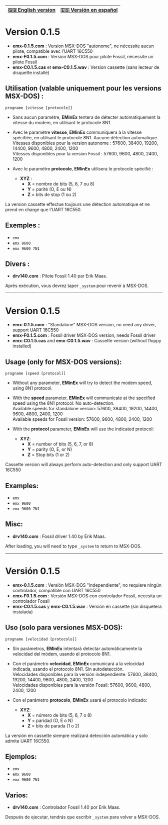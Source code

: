 | [🇬🇧 English version](#eng) | [🇪🇸 Versión en español](#esp) |
|----------------------------|-----------------------------|

# Version 0.1.5

- **emx-0.1.5.com** : Version MSX-DOS "autonome", ne nécessite aucun pilote, compatible avec l’UART 16C550  
- **emx-F0.1.5.com** : Version MSX-DOS pour pilote Fossil, nécessite un pilote Fossil  
- **emx-C0.1.5.cas** et **emx-C0.1.5.wav** : Version cassette (sans lecteur de disquette installé)

## Utilisation (valable uniquement pour les versions MSX-DOS) :

`progname [vitesse [protocole]]`

- Sans aucun paramètre, **EMinEx** tentera de détecter automatiquement la vitesse du modem, en utilisant le protocole 8N1.

- Avec le paramètre **vitesse**, **EMinEx** communiquera à la vitesse spécifiée, en utilisant le protocole 8N1. Aucune détection automatique.  
  Vitesses disponibles pour la version autonome : 57600, 38400, 19200, 14400, 9600, 4800, 2400, 1200  
  Vitesses disponibles pour la version Fossil : 57600, 9600, 4800, 2400, 1200

- Avec le paramètre **protocole**, **EMinEx** utilisera le protocole spécifié :  
  - **XYZ** :  
    - **X** = nombre de bits (5, 6, 7 ou 8)  
    - **Y** = parité (O, E ou N)  
    - **Z** = bits de stop (1 ou 2)

La version cassette effectue toujours une détection automatique et ne prend en charge que l’UART 16C550.

## Exemples :

- `emx`  
- `emx 9600`  
- `emx 9600 7N1`

## Divers :
- **drv140.com** : Pilote Fossil 1.40 par Erik Maas.  

Après exécution, vous devrez taper `_system` pour revenir à MSX-DOS.

---
<a id="eng"></a>
# Version 0.1.5

- **emx-0.1.5.com** : "Standalone" MSX-DOS version, no need any driver, support UART 16C550  
- **emx-F0.1.5.com** : Fossil driver MSX-DOS version, needs Fossil driver
- **emx-C0.1.5.cas** and **emx-C0.1.5.wav** : Cassette version (without floppy installed)

## Usage (only for MSX-DOS versions):

`progname [speed [protocol]]`

- Without any parameter, **EMinEx** will try to detect the modem speed, using 8N1 protocol.

- With the **speed** parameter, **EMinEx** will communicate at the specified speed using the 8N1 protocol. No auto-detection.  
  Available speeds for standalone version: 57600, 38400, 19200, 14400, 9600, 4800, 2400, 1200  
  Available speeds for Fossil version: 57600, 9600, 4800, 2400, 1200

- With the **protocol** parameter, **EMinEx** will use the indicated protocol:  
  - **XYZ**:  
    - **X** = number of bits (5, 6, 7, or 8)  
    - **Y** = parity (O, E, or N)  
    - **Z** = Stop bits (1 or 2)

Cassette version will always perform auto-detection and only support UART 16C550

## Examples:

- `emx`  
- `emx 9600`  
- `emx 9600 7N1`

## Misc:
- **drv140.com** : Fossil driver 1.40 by Erik Maas.
  
After loading, you will need to type `_system` to return to MSX-DOS.

---
<a id="esp"></a>
# Versión 0.1.5

- **emx-0.1.5.com** : Versión MSX-DOS "independiente", no requiere ningún controlador, compatible con UART 16C550  
- **emx-F0.1.5.com** : Versión MSX-DOS con controlador Fossil, necesita un controlador Fossil  
- **emx-C0.1.5.cas** y **emx-C0.1.5.wav** : Versión en cassette (sin disquetera instalada)

## Uso (solo para versiones MSX-DOS):

`progname [velocidad [protocolo]]`

- Sin parámetros, **EMinEx** intentará detectar automáticamente la velocidad del módem, usando el protocolo 8N1.

- Con el parámetro **velocidad**, **EMinEx** comunicará a la velocidad indicada, usando el protocolo 8N1. Sin autodetección.  
  Velocidades disponibles para la versión independiente: 57600, 38400, 19200, 14400, 9600, 4800, 2400, 1200  
  Velocidades disponibles para la versión Fossil: 57600, 9600, 4800, 2400, 1200

- Con el parámetro **protocolo**, **EMinEx** usará el protocolo indicado:  
  - **XYZ**:  
    - **X** = número de bits (5, 6, 7 o 8)  
    - **Y** = paridad (O, E o N)  
    - **Z** = bits de parada (1 o 2)

La versión en cassette siempre realizará detección automática y solo admite UART 16C550.

## Ejemplos:

- `emx`  
- `emx 9600`  
- `emx 9600 7N1`

## Varios:
- **drv140.com** : Controlador Fossil 1.40 por Erik Maas.

Después de ejecutar, tendrás que escribir `_system` para volver a MSX-DOS.
